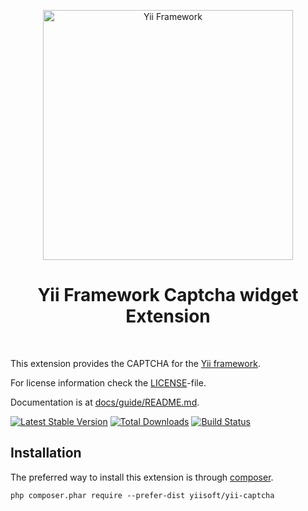 <p align="center">
    <a href="http://www.yiiframework.com/" target="_blank">
        <img src="https://www.yiiframework.com/files/logo/yii.png" width="400" alt="Yii Framework" />
    </a>
    <h1 align="center">Yii Framework Captcha widget Extension</h1>
    <br>
</p>

This extension provides the CAPTCHA for the [Yii framework](http://www.yiiframework.com).

For license information check the [LICENSE](LICENSE.md)-file.

Documentation is at [docs/guide/README.md](docs/guide/README.md).

[![Latest Stable Version](https://poser.pugx.org/yiisoft/yii-captcha/v/stable.png)](https://packagist.org/packages/yiisoft/yii-captcha)
[![Total Downloads](https://poser.pugx.org/yiisoft/yii-captcha/downloads.png)](https://packagist.org/packages/yiisoft/yii-captcha)
[![Build Status](https://travis-ci.com/yiisoft/yii-captcha.svg?branch=master)](https://travis-ci.com/yiisoft/yii-captcha)


Installation
------------

The preferred way to install this extension is through [composer](http://getcomposer.org/download/).

```
php composer.phar require --prefer-dist yiisoft/yii-captcha
```
